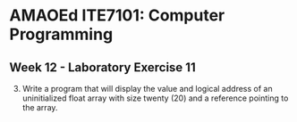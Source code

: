 # AMAOEd ITE7101: Computer Programming
## Week 12 - Laboratory Exercise 11

3.	Write a program that will display the value and logical address of an uninitialized float array with size twenty (20) and a reference pointing to the array.
